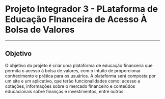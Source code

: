# Projeto Integrador 3 - PLataforma de Educação FInanceira de Acesso À Bolsa de Valores

*** 
## Objetivo
O objetivo do projeto é criar uma plataforma de educação financeira que permita o acesso à bolsa de valores, com o intuito de proporcionar conhecimento e prática para os usuários. A plataforma será composta por um site e um aplicativo, que terão funcionalidades como: acesso a cotações, informações sobre o mercado financeiro e conteúdos educacionais sobre finanças e investimentos, entre outros.

